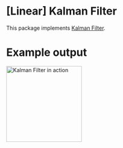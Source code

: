 # [Linear] Kalman Filter

This package implements [Kalman Filter](https://en.wikipedia.org/wiki/Kalman_filter).

# Example output

<img src="./system.png" alt="Kalman Filter in action" width="200">
